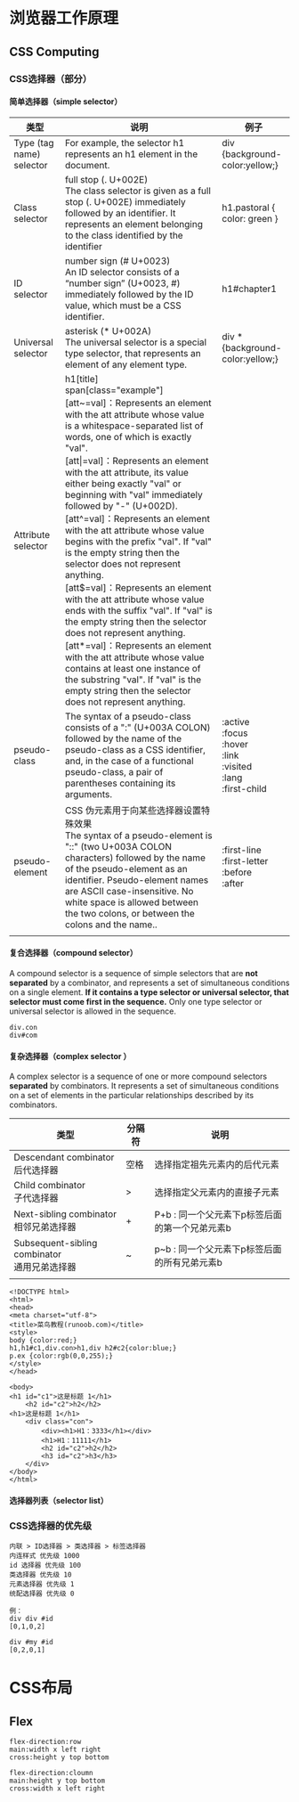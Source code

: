 # 浏览器工作原理
## CSS Computing
### CSS选择器（部分）
#### 简单选择器（simple selector）
|类型|说明|例子|
|---|---|----|
|Type (tag name) selector|For example, the selector h1 represents an h1 element in the document.|div {background-color:yellow;}|
|Class selector|full stop (. U+002E)<br>The class selector is given as a full stop (. U+002E) immediately followed by an identifier. It represents an element belonging to the class identified by the identifier|h1.pastoral { color: green }|
|ID selector|number sign (# U+0023)<br>An ID selector consists of a “number sign” (U+0023, #) immediately followed by the ID value, which must be a CSS identifier.|h1#chapter1 |
|Universal selector|asterisk (* U+002A)<br>The universal selector is a special type selector, that represents an element of any element type.<br>|div * {background-color:yellow;}|
|Attribute selector|h1[title]<br>span[class="example"]<br>[att~=val]：Represents an element with the att attribute whose value is a whitespace-separated list of words, one of which is exactly "val". <br>[att\|=val]：Represents an element with the att attribute, its value either being exactly "val" or beginning with "val" immediately followed by "-" (U+002D). <br>[att^=val]：Represents an element with the att attribute whose value begins with the prefix "val". If "val" is the empty string then the selector does not represent anything.<br>[att$=val]：Represents an element with the att attribute whose value ends with the suffix "val". If "val" is the empty string then the selector does not represent anything.<br>[att*=val]：Represents an element with the att attribute whose value contains at least one instance of the substring "val". If "val" is the empty string then the selector does not represent anything.||
|pseudo-class|The syntax of a pseudo-class consists of a ":" (U+003A COLON) followed by the name of the pseudo-class as a CSS identifier, and, in the case of a functional pseudo-class, a pair of parentheses containing its arguments.|:active<br>:focus<br>:hover<br>:link<br>:visited<br>:lang<br>:first-child<br>|
|pseudo-element|CSS 伪元素用于向某些选择器设置特殊效果<br>The syntax of a pseudo-element is "::" (two U+003A COLON characters) followed by the name of the pseudo-element as an identifier. Pseudo-element names are ASCII case-insensitive. No white space is allowed between the two colons, or between the colons and the name..|:first-line<br>:first-letter<br>:before<br>:after |
||||

#### 复合选择器（compound selector）
A compound selector is a sequence of simple selectors that are <b>not separated</b> by a combinator, and represents a set of simultaneous conditions on a single element. <b>If it contains a type selector or universal selector, that selector must come first in the sequence.</b> Only one type selector or universal selector is allowed in the sequence.<br>
    
    div.con
    div#com

#### 复杂选择器（complex selector ）
A complex selector is a sequence of one or more compound selectors <b>separated</b> by combinators. It represents a set of simultaneous conditions on a set of elements in the particular relationships described by its combinators.

|类型|分隔符|说明|
|-------|--------|-------|
|Descendant combinator<br>后代选择器| 空格    |选择指定祖先元素内的后代元素|
|Child combinator<br>子代选择器|>|选择指定父元素内的直接子元素|
|Next-sibling combinator<br>相邻兄弟选择器|+|P+b : 同一个父元素下p标签后面的第一个兄弟元素b
|Subsequent-sibling combinator<br>通用兄弟选择器|~|p~b : 同一个父元素下p标签后面的所有兄弟元素b
|||

    <!DOCTYPE html>
    <html>
    <head>
    <meta charset="utf-8"> 
    <title>菜鸟教程(runoob.com)</title> 
    <style>
    body {color:red;}
    h1,h1#c1,div.con>h1,div h2#c2{color:blue;}
    p.ex {color:rgb(0,0,255);}
    </style>
    </head>

    <body>
    <h1 id="c1">这是标题 1</h1>
        <h2 id="c2">h2</h2>
    <h1>这是标题 1</h1>
        <div class="con">
            <div><h1>H1：3333</h1></div>
            <h1>H1：11111</h1>
            <h2 id="c2">h2</h2>
            <h3 id="c2">h3</h3>
        </div>
    </body>
    </html>

#### 选择器列表（selector list）

### CSS选择器的优先级
    内联 > ID选择器 > 类选择器 > 标签选择器
    内连样式 优先级 1000
    id 选择器 优先级 100
    类选择器 优先级 10
    元素选择器 优先级 1
    统配选择器 优先级 0
    
    例：
    div div #id
    [0,1,0,2]

    div #my #id
    [0,2,0,1]
# CSS布局
## Flex
    flex-direction:row
    main:width x left right
    cross:height y top bottom

    flex-direction:cloumn
    main:height y top bottom
    cross:width x left right



